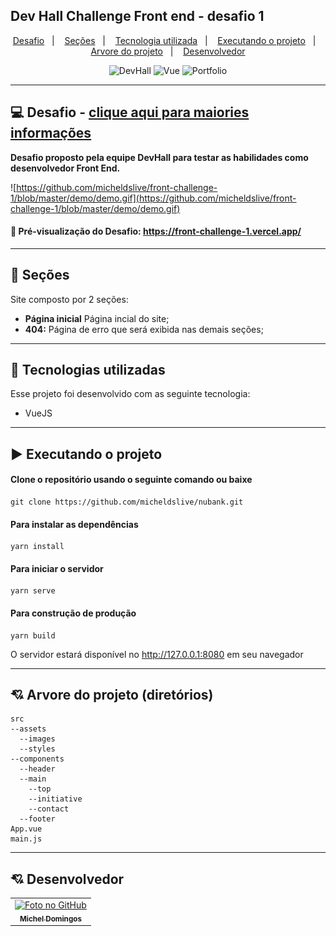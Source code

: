 ## Dev Hall Challenge Front end - desafio 1	

<p align="center">
  <a href="#-projeto">Desafio</a>&nbsp;&nbsp;&nbsp;|&nbsp;&nbsp;&nbsp;
  <a href="#-seções">Seções</a>&nbsp;&nbsp;&nbsp;|&nbsp;&nbsp;&nbsp;
  <a href="#-tecnologias-utilizadas">Tecnologia utilizada</a>&nbsp;&nbsp;&nbsp;|&nbsp;&nbsp;&nbsp;
  <a href="#%EF%B8%8F-executando-o-projeto">Executando o projeto</a>&nbsp;&nbsp;&nbsp;|&nbsp;&nbsp;&nbsp;
  <a href="#%EF%B8%8F-executando-o-projeto">Arvore do projeto</a>&nbsp;&nbsp;&nbsp;|&nbsp;&nbsp;&nbsp;
  <a href="#-desenvolvedor">Desenvolvedor</a>
</p>

<p align="center">
  <img alt="DevHall" src="https://img.shields.io/static/v1?label=Dev&message=bank&color=Hall&labelColor=grey">
  
  <img alt="Vue" src="https://img.shields.io/static/v1?label=stack&message=Vue&color=purple&labelColor=grey">
  
  <img alt="Portfolio" src="https://img.shields.io/static/v1?label=portfolio&message=ChallengeOne&color=purple&labelColor=grey">
</p>

---

## 💻 Desafio - <a href="https://github.com/mateusavila/dev-hall-front-end-1/" target="_blank">clique aqui para maiories informações</a>

**Desafio proposto pela equipe DevHall para testar as habilidades como desenvolvedor Front End.**

![https://github.com/micheldslive/front-challenge-1/blob/master/demo/demo.gif](https://github.com/micheldslive/front-challenge-1/blob/master/demo/demo.gif)

#### 👀 Pré-visualização do Desafio: https://front-challenge-1.vercel.app/
---

## 📌 Seções
Site composto por 2 seções:

- **Página inicial** Página incial do site;
- **404:** Página de erro que será exibida nas demais seções;

---

## 🚀 Tecnologias utilizadas
Esse projeto foi desenvolvido com as seguinte tecnologia:

- VueJS

---

## ▶️ Executando o projeto

#### Clone o repositório usando o seguinte comando ou baixe

```
git clone https://github.com/micheldslive/nubank.git
```

#### Para instalar as dependências

```
yarn install
```

#### Para iniciar o servidor

```
yarn serve
```

#### Para construção de produção

```
yarn build
```

O servidor estará disponível no http://127.0.0.1:8080 em seu navegador

---

## 💘 Arvore do projeto (diretórios)

```
src
--assets
  --images
  --styles
--components
  --header
  --main
    --top
    --initiative
    --contact
  --footer
App.vue
main.js

```

---

## 💘 Desenvolvedor<br>
<table>
  <tr>
    <td align="center">
      <a href="https://github.com/micheldslive">
        <img src="https://avatars.githubusercontent.com/u/55795597?v=4" width="100" alt="Foto no GitHub"/><br>
        <sub>
          <b>Michel Domingos</b>
        </sub>
      </a>
    </td>
  </tr>
</table>